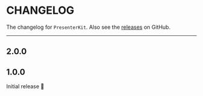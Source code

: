 # CHANGELOG

The changelog for `PresenterKit`. Also see the [releases](https://github.com/jessesquires/PresenterKit/releases) on GitHub.

--------------------------------------

2.0.0
-----



1.0.0
-----

Initial release :tada:
